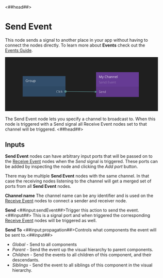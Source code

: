 <##head##>

# Send Event

This node sends a <span class="ndl-signal">signal</span> to another place in your app without having to connect the nodes directly. To learn more about **Events** check out the [Events Guide](/guides/events.md).

![](send-event.png)

The <span class="ndl-node">Send Event</span> node lets you specify a channel to broadcast to. When this node is triggered with a <span class="ndl-signal">Send signal</span> all <span class="ndl-node">Receive Event</span> nodes set to that channel will be triggered.
<##head##>

## Inputs

**Send Event** nodes can have arbitrary input ports that will be passed on to the
[Receive Event][0] nodes when the _Send_ signal is triggered. These ports can be added by
inspecting the node and clicking the _Add port_ button.

There may be multiple **Send Event** nodes with the same channel. In that case the receiving nodes
listening to the channel will get a merged set of ports from all **Send Event** nodes.

**Channel name**
The channel name can be any identifier and is used on the [Receive Event][0] nodes to connect a sender and receiver node.

**Send**
<##input:sendEvent##>Trigger this action to send the event.<##input##> This is a signal port and when triggered the corresponding [Receive Event][0] nodes will be triggered as well.

**Send To**
<##input:propagation##>Controls what components the event will be sent to.<##input##>

-   _Global_ - Send to all components
-   _Parent_ - Send the event up the visual hierarchy to parent components.
-   _Children_ - Send the events to all children of this component, and their descendants.
-   _Siblings_ - Send the event to all siblings of this component in the visual hierarchy.

[0]: /nodes/standard/receive-event.md
